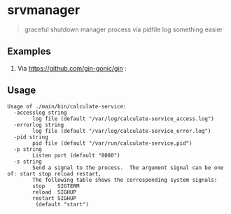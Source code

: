 # srvmanager
   > graceful shutdown
   > manager process via pidfile
   > log something easier

## Examples
   1. Via https://github.com/gin-gonic/gin :
   > 

## Usage
```
Usage of ./main/bin/calculate-service:
  -accesslog string
    	log file (default "/var/log/calculate-service_access.log")
  -errorlog string
    	log file (default "/var/log/calculate-service_error.log")
  -pid string
    	pid file (default "/var/run/calculate-service.pid")
  -p string
    	Listen port (default "8080")
  -s string
    	Send a signal to the process.  The argument signal can be one of: start stop reload restart,
    	The following table shows the corresponding system signals:
    	stop	SIGTERM
    	reload	SIGHUP
    	restart	SIGHUP
    	 (default "start")
```

